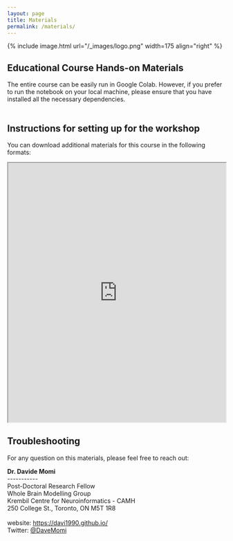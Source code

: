 ```yaml
---
layout: page
title: Materials
permalink: /materials/
---
```


{% include image.html url="/_images/logo.png" width=175 align="right" %}


## Educational Course Hands-on Materials

The entire course can be easily run in Google Colab. However, if you prefer to run the notebook on your local machine, please ensure that you have installed all the necessary dependencies.<br/>
<br/>


## Instructions for setting up for the workshop

You can download additional materials for this course in the following formats:
<iframe src="https://drive.google.com/file/d/11-lkFxUOedJqZm4JjvKimXxENEKQ3nCb/preview" width="100%" height="600"></iframe>


## Troubleshooting
For any question on this materials, please feel free to reach out:
<p><strong>Dr. Davide Momi</strong><br>
  -----------<br>
  Post-Doctoral Research Fellow<br>
  Whole Brain Modelling Group<br>
  Krembil Centre for Neuroinformatics - CAMH<br>
  250 College St., Toronto, ON M5T 1R8<br>
  <br>
  website: <a href="https://davi1990.github.io/">https://davi1990.github.io/</a><br>
  Twitter: <a href="https://twitter.com/DaveMomi">@DaveMomi</a>
</p>
<br/>
